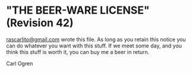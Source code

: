 # "THE BEER-WARE LICENSE" (Revision 42)

<rascarlito@gmail.com> wrote this file.  As long as you retain this notice you
can do whatever you want with this stuff. If we meet some day, and you think
this stuff is worth it, you can buy me a beer in return.

Carl Ogren
